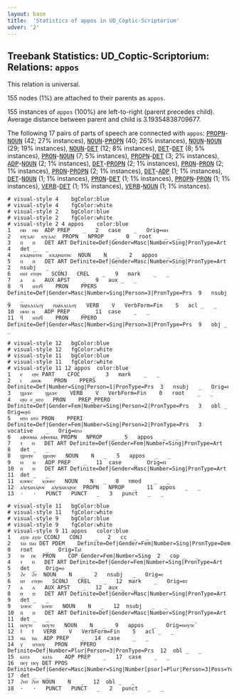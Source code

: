 ```yaml
---
layout: base
title:  'Statistics of appos in UD_Coptic-Scriptorium'
udver: '2'
---
```


## Treebank Statistics: UD_Coptic-Scriptorium: Relations: `appos`

This relation is universal.

155 nodes (1%) are attached to their parents as `appos`.

155 instances of `appos` (100%) are left-to-right (parent precedes child).
Average distance between parent and child is 3.19354838709677.

The following 17 pairs of parts of speech are connected with `appos`: <tt><a href="cop_scriptorium-pos-PROPN.html">PROPN</a></tt>-<tt><a href="cop_scriptorium-pos-NOUN.html">NOUN</a></tt> (42; 27% instances), <tt><a href="cop_scriptorium-pos-NOUN.html">NOUN</a></tt>-<tt><a href="cop_scriptorium-pos-PROPN.html">PROPN</a></tt> (40; 26% instances), <tt><a href="cop_scriptorium-pos-NOUN.html">NOUN</a></tt>-<tt><a href="cop_scriptorium-pos-NOUN.html">NOUN</a></tt> (29; 19% instances), <tt><a href="cop_scriptorium-pos-NOUN.html">NOUN</a></tt>-<tt><a href="cop_scriptorium-pos-DET.html">DET</a></tt> (12; 8% instances), <tt><a href="cop_scriptorium-pos-DET.html">DET</a></tt>-<tt><a href="cop_scriptorium-pos-DET.html">DET</a></tt> (8; 5% instances), <tt><a href="cop_scriptorium-pos-PRON.html">PRON</a></tt>-<tt><a href="cop_scriptorium-pos-NOUN.html">NOUN</a></tt> (7; 5% instances), <tt><a href="cop_scriptorium-pos-PROPN.html">PROPN</a></tt>-<tt><a href="cop_scriptorium-pos-DET.html">DET</a></tt> (3; 2% instances), <tt><a href="cop_scriptorium-pos-ADP.html">ADP</a></tt>-<tt><a href="cop_scriptorium-pos-NOUN.html">NOUN</a></tt> (2; 1% instances), <tt><a href="cop_scriptorium-pos-DET.html">DET</a></tt>-<tt><a href="cop_scriptorium-pos-PROPN.html">PROPN</a></tt> (2; 1% instances), <tt><a href="cop_scriptorium-pos-PRON.html">PRON</a></tt>-<tt><a href="cop_scriptorium-pos-PRON.html">PRON</a></tt> (2; 1% instances), <tt><a href="cop_scriptorium-pos-PRON.html">PRON</a></tt>-<tt><a href="cop_scriptorium-pos-PROPN.html">PROPN</a></tt> (2; 1% instances), <tt><a href="cop_scriptorium-pos-DET.html">DET</a></tt>-<tt><a href="cop_scriptorium-pos-ADP.html">ADP</a></tt> (1; 1% instances), <tt><a href="cop_scriptorium-pos-DET.html">DET</a></tt>-<tt><a href="cop_scriptorium-pos-NOUN.html">NOUN</a></tt> (1; 1% instances), <tt><a href="cop_scriptorium-pos-PRON.html">PRON</a></tt>-<tt><a href="cop_scriptorium-pos-DET.html">DET</a></tt> (1; 1% instances), <tt><a href="cop_scriptorium-pos-PROPN.html">PROPN</a></tt>-<tt><a href="cop_scriptorium-pos-PRON.html">PRON</a></tt> (1; 1% instances), <tt><a href="cop_scriptorium-pos-VERB.html">VERB</a></tt>-<tt><a href="cop_scriptorium-pos-DET.html">DET</a></tt> (1; 1% instances), <tt><a href="cop_scriptorium-pos-VERB.html">VERB</a></tt>-<tt><a href="cop_scriptorium-pos-NOUN.html">NOUN</a></tt> (1; 1% instances).


~~~ conllu
# visual-style 4	bgColor:blue
# visual-style 4	fgColor:white
# visual-style 2	bgColor:blue
# visual-style 2	fgColor:white
# visual-style 2 4 appos	color:blue
1	ⲙⲛ	ⲙⲛ	ADP	PREP	_	2	case	_	Orig=ⲛⲙ
2	ⲓⲟⲩⲇⲁⲥ	ⲓⲟⲩⲇⲁⲥ	PROPN	NPROP	_	0	root	_	_
3	ⲡ	ⲡ	DET	ART	Definite=Def|Gender=Masc|Number=Sing|PronType=Art	4	det	_	_
4	ⲓⲥⲕⲁⲣⲓⲱⲧⲏⲥ	ⲓⲥⲕⲁⲣⲓⲱⲧⲏⲥ	NOUN	N	_	2	appos	_	_
5	ⲡ	ⲡ	DET	ART	Definite=Def|Gender=Masc|Number=Sing|PronType=Art	2	nsubj	_	_
6	ⲉⲛⲧ	ⲉⲧⲉⲣⲉ	SCONJ	CREL	_	9	mark	_	_
7	ⲁ	ⲁ	AUX	APST	_	9	aux	_	_
8	ϥ	ⲛⲧⲟϥ	PRON	PPERS	Definite=Def|Gender=Masc|Number=Sing|Person=3|PronType=Prs	9	nsubj	_	_
9	ⲡⲁⲣⲁⲇⲓⲇⲟⲩ	ⲡⲁⲣⲁⲇⲓⲇⲟⲩ	VERB	V	VerbForm=Fin	5	acl	_	_
10	ⲙⲙⲟ	ⲛ	ADP	PREP	_	11	case	_	_
11	ϥ	ⲛⲧⲟϥ	PRON	PPERO	Definite=Def|Gender=Masc|Number=Sing|Person=3|PronType=Prs	9	obj	_	_

~~~


~~~ conllu
# visual-style 12	bgColor:blue
# visual-style 12	fgColor:white
# visual-style 11	bgColor:blue
# visual-style 11	fgColor:white
# visual-style 11 12 appos	color:blue
1	ⲉ	ⲉⲣⲉ	PART	CFOC	_	3	mark	_	_
2	ⲓ	ⲁⲛⲟⲕ	PRON	PPERS	Definite=Def|Number=Sing|Person=1|PronType=Prs	3	nsubj	_	Orig=ⲓ̈
3	ϣⲁϫⲉ	ϣⲁϫⲉ	VERB	V	VerbForm=Fin	0	root	_	_
4	ⲉⲣⲟ	ⲉ_ⲛⲧⲟ	PRON	PREP_PPERO	Definite=Def|Gender=Fem|Number=Sing|Person=2|PronType=Prs	3	obl	_	Orig=ⲉⲣⲟ̂
5	ⲛⲧⲟ	ⲛⲧⲟ	PRON	PPERI	Definite=Def|Gender=Fem|Number=Sing|Person=2|PronType=Prs	3	vocative	_	Orig=ⲛ̄ⲧⲟ
6	ⲁⲫⲑⲟⲛⲓⲁ	ⲁⲫⲑⲟⲛⲓⲁ	PROPN	NPROP	_	5	appos	_	_
7	ⲧ	ⲡ	DET	ART	Definite=Def|Gender=Fem|Number=Sing|PronType=Art	8	det	_	_
8	ϣⲉⲉⲣⲉ	ϣⲉⲉⲣⲉ	NOUN	N	_	5	appos	_	_
9	ⲙ	ⲛ	ADP	PREP	_	11	case	_	Orig=ⲙ̄
10	ⲡ	ⲡ	DET	ART	Definite=Def|Gender=Masc|Number=Sing|PronType=Art	11	det	_	_
11	ⲕⲟⲙⲉⲥ	ⲕⲟⲙⲉⲥ	NOUN	N	_	8	nmod	_	_
12	ⲁⲗⲉⲝⲁⲛⲇⲣⲟⲥ	ⲁⲗⲉⲝⲁⲛⲇⲣⲟⲥ	PROPN	NPROP	_	11	appos	_	_
13	·	·	PUNCT	PUNCT	_	3	punct	_	_

~~~


~~~ conllu
# visual-style 11	bgColor:blue
# visual-style 11	fgColor:white
# visual-style 9	bgColor:blue
# visual-style 9	fgColor:white
# visual-style 9 11 appos	color:blue
1	ⲁⲩⲱ	ⲁⲩⲱ	CCONJ	CONJ	_	2	cc	_	_
2	ⲧⲁⲓ	ⲡⲁⲓ	DET	PDEM	Definite=Def|Gender=Fem|Number=Sing|PronType=Dem	0	root	_	Orig=Ⲧⲁⲓ̈
3	ⲧⲉ	ⲡⲉ	PRON	COP	Gender=Fem|Number=Sing	2	cop	_	_
4	ⲧ	ⲡ	DET	ART	Definite=Def|Gender=Fem|Number=Sing|PronType=Art	5	det	_	Orig=ⲑ
5	ϩⲉ	ϩⲉ	NOUN	N	_	2	nsubj	_	Orig=ⲉ
6	ⲛⲧ	ⲉⲧⲉⲣⲉ	SCONJ	CREL	_	12	mark	_	Orig=ⲛ̄ⲧ
7	ⲁ	ⲁ	AUX	APST	_	12	aux	_	_
8	ⲡ	ⲡ	DET	ART	Definite=Def|Gender=Masc|Number=Sing|PronType=Art	9	det	_	_
9	ϫⲟⲉⲓⲥ	ϫⲟⲉⲓⲥ	NOUN	N	_	12	nsubj	_	_
10	ⲡ	ⲡ	DET	ART	Definite=Def|Gender=Masc|Number=Sing|PronType=Art	11	det	_	_
11	ⲛⲟⲩⲧⲉ	ⲛⲟⲩⲧⲉ	NOUN	N	_	9	appos	_	Orig=ⲛⲟⲩⲧⲉ`
12	ϯ	ϯ	VERB	V	VerbForm=Fin	5	acl	_	_
13	ⲛⲁ	ⲛⲁ	ADP	PREP	_	14	case	_	_
14	ⲩ	ⲛⲧⲟⲟⲩ	PRON	PPERO	Definite=Def|Number=Plur|Person=3|PronType=Prs	12	obl	_	_
15	ⲕⲁⲧⲁ	ⲕⲁⲧⲁ	ADP	PREP	_	17	case	_	_
16	ⲡⲉⲩ	ⲡⲉⲩ	DET	PPOS	Definite=Def|Gender=Masc|Number=Sing|Number[psor]=Plur|Person=3|Poss=Yes|PronType=Prs	17	det	_	_
17	ϩⲏⲧ	ϩⲏⲧ	NOUN	N	_	12	obl	_	_
18	·	·	PUNCT	PUNCT	_	2	punct	_	_

~~~


